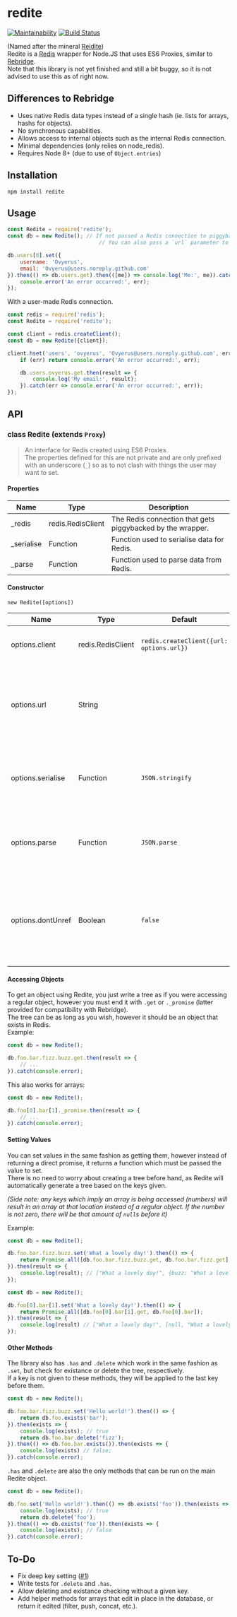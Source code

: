 # redite
[![Maintainability](https://api.codeclimate.com/v1/badges/c7a9f823af212f693319/maintainability)](https://codeclimate.com/github/Ovyerus/redite/maintainability)
[![Build Status](https://travis-ci.org/Ovyerus/redite.svg?branch=master)](https://travis-ci.org/Ovyerus/redite)

(Named after the mineral [Reidite](https://en.wikipedia.org/wiki/Reidite))  
Redite is a [Redis](https://redis.io/) wrapper for Node.JS that uses ES6 Proxies, similar to [Rebridge](https://github.com/CapacitorSet/rebridge).  
Note that this library is not yet finished and still a bit buggy, so it is not advised to use this as of right now.

## Differences to Rebridge
 - Uses native Redis data types instead of a single hash (ie. lists for arrays, hashs for objects).
 - No synchronous capabilities.
 - Allows access to internal objects such as the internal Redis connection.
 - Minimal dependencies (only relies on node_redis).
 - Requires Node 8+ (due to use of `Object.entries`)

## Installation
```
npm install redite
```

## Usage
```js
const Redite = require('redite');
const db = new Redite(); // If not passed a Redis connection to piggyback off of, it'll make its own.
                             // You can also pass a `url` parameter to the options object to connect using a Redis URL.

db.users[0].set({
    username: 'Ovyerus',
    email: 'Ovyerus@users.noreply.github.com'
}).then(() => db.users.get).then(([me]) => console.log('Me:', me)).catch(err => {
    console.error('An error occurred:', err);
});
```

With a user-made Redis connection.
```js
const redis = require('redis');
const Redite = require('redite');

const client = redis.createClient();
const db = new Redite({client});

client.hset('users', 'ovyerus', 'Ovyerus@users.noreply.github.com', err => {
    if (err) return console.error('An error occurred:', err);

    db.users.ovyerus.get.then(result => {
        console.log('My email:', result);
    }).catch(err => console.error('An error occurred:', err));
});
```

## API
### class Redite (extends `Proxy`)
> An interface for Redis created using ES6 Proxies.  
> The properties defined for this are not private and are only prefixed with an underscore (`_`) so as to not clash with things the user may want to set.


#### **Properties**
| Name       | Type              | Description                                                |
| ---------- | ----------------- | ---------------------------------------------------------- |
| _redis     | redis.RedisClient | The Redis connection that gets piggybacked by the wrapper. |
| _serialise | Function          | Function used to serialise data for Redis.                 |
| _parse     | Function          | Function used to parse data from Redis.                    |


#### **Constructor**  
`new Redite([options])`

| Name              | Type              | Default                                  | Description                                                                                               |
| ----------------- | ----------------- | ---------------------------------------- | --------------------------------------------------------------------------------------------------------- |
| options.client    | redis.RedisClient | `redis.createClient({url: options.url})` | The Redis connection to piggyback off of.                                                                 |
| options.url       | String            |                                          | The Redis URL to use for the automatically created connection. Not used if a client is passed.            |
| options.serialise | Function          | `JSON.stringify`                         | Function that takes in a JS object and returns a string that can be sent to Redis.                        |
| options.parse     | Function          | `JSON.parse`                             | Function that takes in a string and returns the JS object that it represents.                             |
| options.dontUnref | Boolean           | `false`                                  | If false, `unref()` will be called on the Redis connection, allowing Node to close if nothing is running. |


#### **Accessing Objects**
To get an object using Redite, you just write a tree as if you were accessing a regular object,
however you must end it with `.get` or `._promise` (latter provided for compatibility with Rebridge).  
The tree can be as long as you wish, however it should be an object that exists in Redis.  
Example:
```js
const db = new Redite();

db.foo.bar.fizz.buzz.get.then(result => {
    // ...
}).catch(console.error);
```

This also works for arrays:
```js
const db = new Redite();

db.foo[0].bar[1]._promise.then(result => {
    // ...
}).catch(console.error);
```

#### **Setting Values**
You can set values in the same fashion as getting them, however instead of returning a direct promise,
it returns a function which must be passed the value to set.  
There is no need to worry about creating a tree before hand, as Redite will automatically generate a tree based on the keys given.

*(Side note: any keys which imply an array is being accessed (numbers) will result in an array at that location instead of a regular object. If the number is not zero, there will be that amount of `null`s before it)*

Example:
```js
const db = new Redite();

db.foo.bar.fizz.buzz.set('What a lovely day!').then(() => {
    return Promise.all([db.foo.bar.fizz.buzz.get, db.foo.bar.fizz.get]);
}).then(result => {
    console.log(result); // ["What a lovely day!", {buzz: "What a lovely day!"}];
});
```

```js
const db = new Redite();

db.foo[0].bar[1].set('What a lovely day!').then(() => {
    return Promise.all([db.foo[0].bar[1].get, db.foo[0].bar]);
}).then(result => {
    console.log(result) // ["What a lovely day!", [null, "What a lovely day!"]];
});
```

#### **Other Methods**
The library also has `.has` and `.delete` which work in the same fashion as `.set`, but check for existance or delete the tree, respectively.  
If a key is not given to these methods, they will be applied to the last key before them.

```js
const db = new Redite();

db.foo.bar.fizz.buzz.set('Hello world!').then(() => {
    return db.foo.exists('bar');
}).then(exists => {
    console.log(exists); // true
    return db.foo.bar.delete('fizz');
}).then(() => db.foo.bar.exists()).then(exists => {
    console.log(exists) // false;
}).catch(console.error);
```

`.has` and `.delete` are also the only methods that can be run on the main Redite object.

```js
const db = new Redite();

db.foo.set('Hello world!').then(() => db.exists('foo')).then(exists => {
    console.log(exists); // true
    return db.delete('foo');
}).then(() => db.exists('foo')).then(exists => {
    console.log(exists); // false
}).catch(console.error);
```

## To-Do
 - Fix deep key setting ([#1](https://github.com/Ovyerus/redite/issues/1))
 - Write tests for `.delete` and `.has`.
 - Allow deleting and existance checking without a given key.
 - Add helper methods for arrays that edit in place in the database, or return it edited (filter, push, concat, etc.).